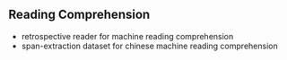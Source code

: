 ## Reading Comprehension 
- retrospective reader for machine reading comprehension 
- span-extraction dataset for chinese machine reading comprehension 

